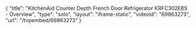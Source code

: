{
    "title": "KitchenAid Counter Depth French Door Refrigerator KRFC302EBS - Overview",
    "type": "solo",
    "layout": "iframe-static",
    "videoId": "69863273",
    "url": "\/tvpembed\/69863273"
}